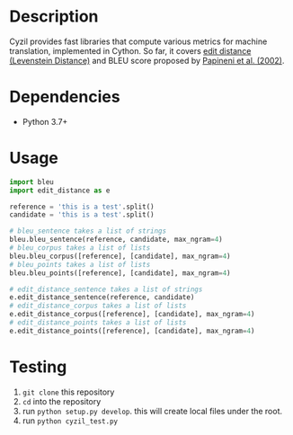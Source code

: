 # Description

Cyzil provides fast libraries that compute various metrics for machine translation, implemented in Cython.
So far, it covers [edit distance (Levenstein Distance)](https://en.wikipedia.org/wiki/Levenshtein_distance) and BLEU score proposed by [Papineni et al. (2002)](https://www.aclweb.org/anthology/P02-1040.pdf).

# Dependencies
* Python 3.7+

# Usage

``` python
import bleu
import edit_distance as e

reference = 'this is a test'.split()
candidate = 'this is a test'.split()

# bleu_sentence takes a list of strings
bleu.bleu_sentence(reference, candidate, max_ngram=4)
# bleu_corpus takes a list of lists
bleu.bleu_corpus([reference], [candidate], max_ngram=4)
# bleu_points takes a list of lists
bleu.bleu_points([reference], [candidate], max_ngram=4)

# edit_distance_sentence takes a list of strings
e.edit_distance_sentence(reference, candidate)
# edit_distance_corpus takes a list of lists
e.edit_distance_corpus([reference], [candidate], max_ngram=4)
# edit_distance_points takes a list of lists
e.edit_distance_points([reference], [candidate], max_ngram=4)


```

# Testing

1. `git clone` this repository
1. `cd` into the repository
1. run `python setup.py develop`. this will create local files under the root.
1. run `python cyzil_test.py`